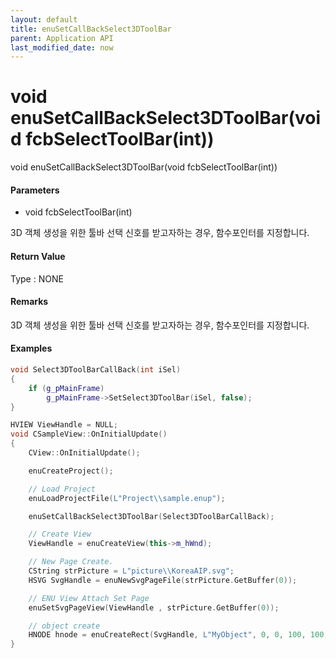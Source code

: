 ```yaml
---
layout: default
title: enuSetCallBackSelect3DToolBar
parent: Application API
last_modified_date: now
---
```

# void enuSetCallBackSelect3DToolBar\(void fcbSelectToolBar\(int\)\)

void enuSetCallBackSelect3DToolBar\(void fcbSelectToolBar\(int\)\)

#### Parameters

* void fcbSelectToolBar\(int\)

3D 객체 생성을 위한 툴바 선택 신호를 받고자하는 경우, 함수포인터를 지정합니다.

#### Return Value

Type : NONE

#### Remarks

3D 객체 생성을 위한 툴바 선택 신호를 받고자하는 경우, 함수포인터를 지정합니다.

#### Examples

```cpp
void Select3DToolBarCallBack(int iSel)
{
    if (g_pMainFrame)
        g_pMainFrame->SetSelect3DToolBar(iSel, false);
}

HVIEW ViewHandle = NULL; 
void CSampleView::OnInitialUpdate() 
{ 
    CView::OnInitialUpdate(); 

    enuCreateProject(); 

    // Load Project
    enuLoadProjectFile(L"Project\\sample.enup"); 

    enuSetCallBackSelect3DToolBar(Select3DToolBarCallBack);

    // Create View
    ViewHandle = enuCreateView(this->m_hWnd); 

    // New Page Create. 
    CString strPicture = L"picture\\KoreaAIP.svg"; 
    HSVG SvgHandle = enuNewSvgPageFile(strPicture.GetBuffer(0)); 

    // ENU View Attach Set Page 
    enuSetSvgPageView(ViewHandle , strPicture.GetBuffer(0)); 

    // object create
    HNODE hnode = enuCreateRect(SvgHandle, L"MyObject", 0, 0, 100, 100, 0, 0);
}
```



